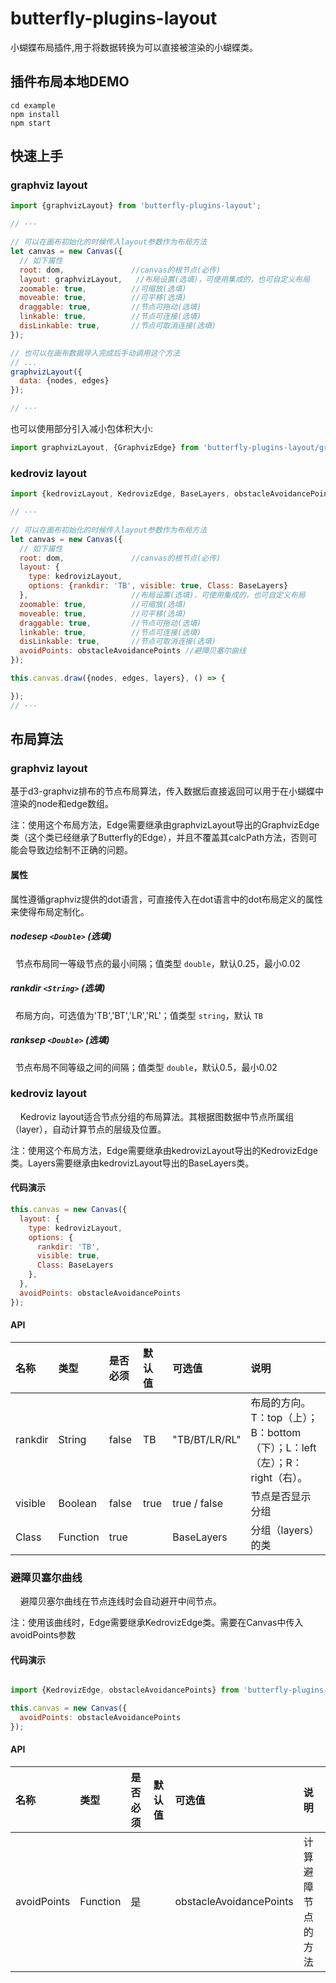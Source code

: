 # butterfly-plugins-layout

小蝴蝶布局插件,用于将数据转换为可以直接被渲染的小蝴蝶类。

## 插件布局本地DEMO
``` shell
cd example
npm install
npm start
```
## 快速上手
### graphviz layout
``` js
import {graphvizLayout} from 'butterfly-plugins-layout';

// ···

// 可以在画布初始化的时候传入layout参数作为布局方法
let canvas = new Canvas({
  // 如下属性
  root: dom,               //canvas的根节点(必传)
  layout: graphvizLayout,   //布局设置(选填)，可使用集成的，也可自定义布局
  zoomable: true,          //可缩放(选填)
  moveable: true,          //可平移(选填)
  draggable: true,         //节点可拖动(选填)
  linkable: true,          //节点可连接(选填)
  disLinkable: true,       //节点可取消连接(选填)
});

// 也可以在画布数据导入完成后手动调用这个方法
// ...
graphvizLayout({
  data: {nodes, edges}
});

// ···

```

也可以使用部分引入减小包体积大小:
``` js
import graphvizLayout, {GraphvizEdge} from 'butterfly-plugins-layout/graphvizLayout';
```

### kedroviz layout
``` js
import {kedrovizLayout, KedrovizEdge, BaseLayers, obstacleAvoidancePoints} from 'butterfly-plugins-layout';

// ···

// 可以在画布初始化的时候传入layout参数作为布局方法
let canvas = new Canvas({
  // 如下属性
  root: dom,               //canvas的根节点(必传)
  layout: {
    type: kedrovizLayout, 
    options: {rankdir: 'TB', visible: true, Class: BaseLayers}
  },                       //布局设置(选填)，可使用集成的，也可自定义布局
  zoomable: true,          //可缩放(选填)
  moveable: true,          //可平移(选填)
  draggable: true,         //节点可拖动(选填)
  linkable: true,          //节点可连接(选填)
  disLinkable: true,       //节点可取消连接(选填)
  avoidPoints: obstacleAvoidancePoints //避障贝塞尔曲线
});

this.canvas.draw({nodes, edges, layers}, () => {

});
// ···

```

## 布局算法

### graphviz layout

基于d3-graphviz排布的节点布局算法，传入数据后直接返回可以用于在小蝴蝶中渲染的node和edge数组。

注：使用这个布局方法，Edge需要继承由graphvizLayout导出的GraphvizEdge类（这个类已经继承了Butterfly的Edge），并且不覆盖其calcPath方法，否则可能会导致边绘制不正确的问题。

#### 属性

属性遵循graphviz提供的dot语言，可直接传入在dot语言中的dot布局定义的属性来使得布局定制化。

##### nodesep _`<Double>`_   (选填)

&nbsp;&nbsp;节点布局同一等级节点的最小间隔；值类型 `double`，默认0.25，最小0.02

##### rankdir _`<String>`_   (选填)

&nbsp;&nbsp;布局方向，可选值为'TB','BT','LR','RL'；值类型 `string`，默认 `TB`

##### ranksep _`<Double>`_   (选填)

&nbsp;&nbsp;节点布局不同等级之间的间隔；值类型 `double`，默认0.5，最小0.02

### kedroviz layout
&nbsp;&nbsp;&nbsp;&nbsp;Kedroviz layout适合节点分组的布局算法。其根据图数据中节点所属组（layer），自动计算节点的层级及位置。

注：使用这个布局方法，Edge需要继承由kedrovizLayout导出的KedrovizEdge类。Layers需要继承由kedrovizLayout导出的BaseLayers类。

#### 代码演示

``` js
this.canvas = new Canvas({
  layout: {
    type: kedrovizLayout,
    options: {
      rankdir: 'TB',
      visible: true,
      Class: BaseLayers
    },
  },
  avoidPoints: obstacleAvoidancePoints
});
```

#### API


| 名称 | 类型 | 是否必须 | 默认值 | 可选值 | 说明  
| :------ | :------ | :------ | :------ | :------ | :------
| rankdir | String | false | TB| "TB/BT/LR/RL"  |布局的方向。T：top（上）；B：bottom（下）；L：left（左）；R：right（右）。
| visible | Boolean | false | true | true / false | 节点是否显示分组
| Class | Function | true |  | BaseLayers | 分组（layers）的类

### 避障贝塞尔曲线
&nbsp;&nbsp;&nbsp;&nbsp;避障贝塞尔曲线在节点连线时会自动避开中间节点。

注：使用该曲线时，Edge需要继承KedrovizEdge类。需要在Canvas中传入avoidPoints参数

#### 代码演示

``` js

import {KedrovizEdge, obstacleAvoidancePoints} from 'butterfly-plugins-layout';

this.canvas = new Canvas({
  avoidPoints: obstacleAvoidancePoints
});

```

#### API

| 名称 | 类型 | 是否必须 | 默认值 | 可选值 | 说明  
| :------ | :------ | :------ | :------ | :------ | :------
| avoidPoints | Function | 是 | | obstacleAvoidancePoints | 计算避障节点的方法
